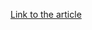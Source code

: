 [Link to the article](https://www.cert.se/2024/12/kritisk-sarbarhet-i-veeam-service-provider-console.html)
